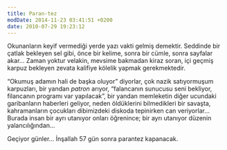 ```yaml
---
title: Paran-tez 
modDate: 2014-11-23 03:41:51 +0200
date: 2010-07-29 19:23:12
---
```


Okunanların keyif vermediği yerde yazı vakti gelmiş demektir. Seddinde
bir çatlak bekleyen sel gibi, önce bir kelime, sonra bir cümle, sonra
sayfalar akar… Zaman yoktur velakin, mevsime bakmadan kiraz soran, içi
geçmiş karpuz bekleyen zevata kalifiye kölelik yapmak gerekmektedir.

“Okumuş adamın hali de başka oluyor” diyorlar, çok nazik satıyormuşum
karpuzları, bir yandan *patron* arıyor, “falancanın sunucusu seni
bekliyor, filancanın programı var yapılacak”, bir yandan memleketin
diğer ucundaki garibanların haberleri geliyor, neden öldüklerini
bilmedikleri bir savaşta, kahramanların çocukları dibimizdeki diskoda
tepinirken can veriyorlar… Burada insan bir ayrı utanıyor onları
öğrenince; bir ayrı utanıyor düzenin yalancılığından…

Geçiyor günler… İnşallah 57 gün sonra parantez kapanacak.

